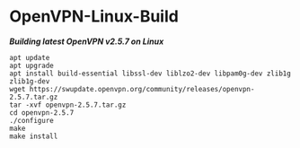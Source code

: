 # OpenVPN-Linux-Build

***Building latest OpenVPN v2.5.7 on Linux***
```
apt update
apt upgrade
apt install build-essential libssl-dev liblzo2-dev libpam0g-dev zlib1g zlib1g-dev
wget https://swupdate.openvpn.org/community/releases/openvpn-2.5.7.tar.gz
tar -xvf openvpn-2.5.7.tar.gz
cd openvpn-2.5.7
./configure
make
make install
```
